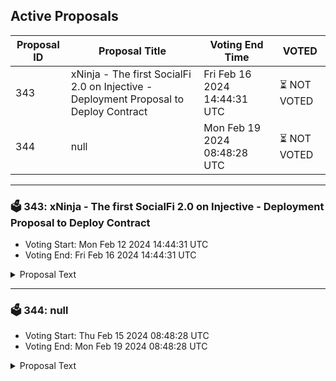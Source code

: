 ## Active Proposals

| Proposal ID | Proposal Title | Voting End Time | VOTED |
|-------------|----------------|-----------------|-------|
| 343 | xNinja - The first SocialFi 2.0 on Injective - Deployment Proposal to Deploy Contract | Fri Feb 16 2024 14:44:31 UTC | ⏳ NOT VOTED |
| 344 | null | Mon Feb 19 2024 08:48:28 UTC | ⏳ NOT VOTED |

---

### 🗳 343: xNinja - The first SocialFi 2.0 on Injective - Deployment Proposal to Deploy Contract
- Voting Start: Mon Feb 12 2024 14:44:31 UTC
- Voting End: Fri Feb 16 2024 14:44:31 UTC

<details>
<summary>Proposal Text</summary>
 
SummarynThis proposal intends to upload the xNinja Contracts on Injective. Full Proposal: https://gov.injective.network/discussion/15281-xninja-the-first-socialfi-20-deployment-proposal-to-deploy-gaming-contractnnAbout xNinjanxNinja is the first SocialFi 2.0 built on Injective - by Ninjas for Ninjas.nYou can train your Ninjas (game characters), fight battles directly on 𝕏 interface & earn rewards while scrolling & playingnnxNinja missions:nPush & enforce Ninja spirits & cultures on 𝕏nAttract & convert community members/users/builders from other ecosystems to become NinjasnnSocial tractions in 14 days of Pre-launch:n- 33k+ Dapp usersn- 35k+ 𝕏 followersn- 33k+ Discord membersn- 60k+ Web unique visitorsn nxNinja Key Featuresn- Training Ninjasn- 𝕏 Chests - Farmingn- Play & Battle - Adventure Mode (PvE) - Play & Battle - Arena Mode (PvP)n- Social Activities Boost - Marketplacen- Borrow-Repay Mechanismn- Conversion ConveniencennOur links:nWeb: https://xninja.tech/n𝕏: https://twitter.com/xninja_technDiscord: https://discord.gg/xninjanChrome Extension: https://chromewebstore.google.com/detail/xninjatech-socialfi-20-ga/dacjcoeobmabhadnkpdlleeelfjolhognnDocs: n- Docs: https://docs.xninja.tech/n- Code Url: https://github.com/xninja-lab/rust-csld-contractsn- Compiler ver: cosmwasm/workspace-optimizer:0.15.0n- Checksum: 24bebebbbfd8e947b75193fef833b5a94c054ffba5ffac1cef9a8f2ee8cb2f75  cw_controller.wasm n7b7f679668d7aac6bdd03fa8233270dc1bbb41db56b62a7ec0e65c0658450de8  cw20_base.wasm
</details>

---

### 🗳 344: null
- Voting Start: Thu Feb 15 2024 08:48:28 UTC
- Voting End: Mon Feb 19 2024 08:48:28 UTC

<details>
<summary>Proposal Text</summary>
 
null
</details>
